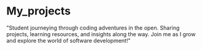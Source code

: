 # My_projects
"Student journeying through coding adventures in the open. Sharing projects, learning resources, and insights along the way. Join me as I grow and explore the world of software development!"
